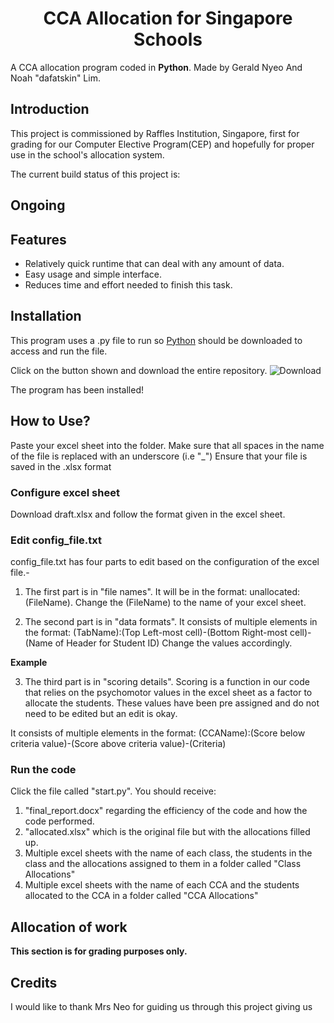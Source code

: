 <h1 align="center">
CCA Allocation for Singapore Schools
</h1>

A CCA allocation program coded in **Python**. 
Made by Gerald Nyeo And Noah "dafatskin" Lim.

## Introduction
This project is commissioned by Raffles Institution, Singapore, first for grading for our Computer Elective Program(CEP) and hopefully for proper use in the school's allocation system.

The current build status of this project is: 
## Ongoing 

## Features
- Relatively quick runtime that can deal with any amount of data.
- Easy usage and simple interface.
- Reduces time and effort needed to finish this task.

## Installation
This program uses a .py file to run so [Python](https://www.python.org/downloads/) should be downloaded to access and run the file.

Click on the button shown and download the entire repository.
![Download](https://github.com/dafatskin/CEP_FinalProject_2018/blob/master/Screenshots/Download.PNG?raw=true)

The program has been installed!

## How to Use?
Paste your excel sheet into the folder. Make sure that all spaces in the name of the file is replaced with an underscore (i.e "_")
Ensure that your file is saved in the .xlsx format

### Configure excel sheet
Download draft.xlsx and follow the format given in the excel sheet. 

### Edit config_file.txt
config_file.txt has four parts to edit based on the configuration of the excel file.-

1. The first part is in "file names". It will be in the format: unallocated:(FileName).
Change the (FileName) to the name of your excel sheet.

2. The second part is in "data formats". It consists of multiple elements in the format: 
(TabName):(Top Left-most cell)-(Bottom Right-most cell)-(Name of Header for Student ID)
Change the values accordingly.

**Example**


3. The third part is in "scoring details". Scoring is a function in our code that relies on the psychomotor values in the excel sheet as a factor to allocate the students. These values have been pre assigned and do not need to be edited but an edit is okay.

It consists of multiple elements in the format:
(CCAName):(Score below criteria value)-(Score above criteria value)-(Criteria)

### Run the code
Click the file called "start.py". You should receive:
1. "final_report.docx" regarding the efficiency of the code and how the code performed.
2. "allocated.xlsx" which is the original file but with the allocations filled up.
3. Multiple excel sheets with the name of each class, the students in the class and the allocations assigned to them in a folder called "Class Allocations"
4. Multiple excel sheets with the name of each CCA and the students allocated to the CCA in a folder called "CCA Allocations"







## Allocation of work
**This section is for grading purposes only.**

## Credits
I would like to thank Mrs Neo for guiding us through this project giving us 




